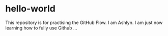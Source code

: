 # hello-world
This repository is for practising the GitHub Flow.
I am Ashlyn. I am just now learning how to fully use Github ... 


